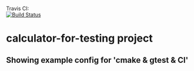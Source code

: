
Travis CI:   
[![Build Status](https://travis-ci.org/gsimsekfb/calculator-for-testing.png)](https://travis-ci.org//gsimsekfb/calculator-for-testing)

# calculator-for-testing project
## Showing example config for 'cmake & gtest & CI' 
